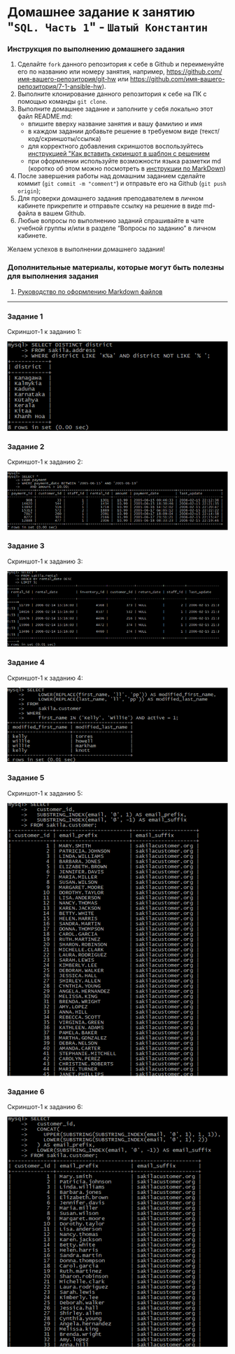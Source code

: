 # Домашнее задание к занятию "`SQL. Часть 1`" - `Шатый Константин`


### Инструкция по выполнению домашнего задания

   1. Сделайте `fork` данного репозитория к себе в Github и переименуйте его по названию или номеру занятия, например, https://github.com/имя-вашего-репозитория/git-hw или  https://github.com/имя-вашего-репозитория/7-1-ansible-hw).
   2. Выполните клонирование данного репозитория к себе на ПК с помощью команды `git clone`.
   3. Выполните домашнее задание и заполните у себя локально этот файл README.md:
      - впишите вверху название занятия и вашу фамилию и имя
      - в каждом задании добавьте решение в требуемом виде (текст/код/скриншоты/ссылка)
      - для корректного добавления скриншотов воспользуйтесь [инструкцией "Как вставить скриншот в шаблон с решением](https://github.com/netology-code/sys-pattern-homework/blob/main/screen-instruction.md)
      - при оформлении используйте возможности языка разметки md (коротко об этом можно посмотреть в [инструкции  по MarkDown](https://github.com/netology-code/sys-pattern-homework/blob/main/md-instruction.md))
   4. После завершения работы над домашним заданием сделайте коммит (`git commit -m "comment"`) и отправьте его на Github (`git push origin`);
   5. Для проверки домашнего задания преподавателем в личном кабинете прикрепите и отправьте ссылку на решение в виде md-файла в вашем Github.
   6. Любые вопросы по выполнению заданий спрашивайте в чате учебной группы и/или в разделе “Вопросы по заданию” в личном кабинете.
   
Желаем успехов в выполнении домашнего задания!
   
### Дополнительные материалы, которые могут быть полезны для выполнения задания

1. [Руководство по оформлению Markdown файлов](https://gist.github.com/Jekins/2bf2d0638163f1294637#Code)

---

### Задание 1

Скриншот-1 к заданию 1:

![Скриншот-1](https://github.com/kshatyy/sql-1/blob/main/img/1-1.png)

### Задание 2

Скриншот-1 к заданию 2:

![Скриншот-1](https://github.com/kshatyy/sql-1/blob/main/img/2-1new.png)

### Задание 3

Скриншот-1 к заданию 3:

![Скриншот-1](https://github.com/kshatyy/sql-1/blob/main/img/3-1.png)

### Задание 4

Скриншот-1 к заданию 4:

![Скриншот-1](https://github.com/kshatyy/sql-1/blob/main/img/4-1-1new.png)

### Задание 5

Скриншот-1 к заданию 5:

![Скриншот-1](https://github.com/kshatyy/sql-1/blob/main/img/5-1.png)

### Задание 6

Скриншот-1 к заданию 6:

![Скриншот-1](https://github.com/kshatyy/sql-1/blob/main/img/6-1.png)


